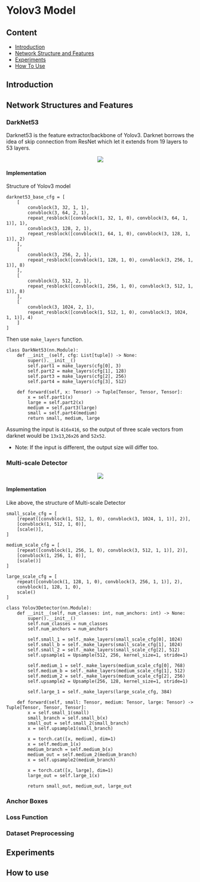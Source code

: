 # Yolov3 Model

## Content

- [Introduction](#Introduction)
- [Network Structure and Features](#Network-Structure-and-Features)
- [Experiments](#Training-Experiments)
- [How To Use](#How-To-Use)

## Introduction

## Network Structures and Features
### DarkNet53

Darknet53 is the feature extractor/backbone of Yolov3. Darknet borrows the idea of skip connection from ResNet which let it extends from 19 layers to 53 layers.

<div align="center">
    <img src="../../images/backbones/darknet_architecture.jpeg">
</div>

#### Implementation

Structure of Yolov3 model

```
darknet53_base_cfg = [
    [   
        convblock(3, 32, 1, 1),
        convblock(3, 64, 2, 1),
        repeat_resblock([convblock(1, 32, 1, 0), convblock(3, 64, 1, 1)], 1),
        convblock(3, 128, 2, 1),
        repeat_resblock([convblock(1, 64, 1, 0), convblock(3, 128, 1, 1)], 2)
    ],
    [
        convblock(3, 256, 2, 1),
        repeat_resblock([convblock(1, 128, 1, 0), convblock(3, 256, 1, 1)], 8)
    ],
    [
        convblock(3, 512, 2, 1),
        repeat_resblock([convblock(1, 256, 1, 0), convblock(3, 512, 1, 1)], 8)
    ],
    [
        convblock(3, 1024, 2, 1),
        repeat_resblock([convblock(1, 512, 1, 0), convblock(3, 1024, 1, 1)], 4)
    ]
]
```

Then use ```make_layers``` function.

```
class DarkNet53(nn.Module):
    def __init__(self, cfg: List[tuple]) -> None:
        super().__init__()
        self.part1 = make_layers(cfg[0], 3)
        self.part2 = make_layers(cfg[1], 128)
        self.part3 = make_layers(cfg[2], 256)
        self.part4 = make_layers(cfg[3], 512)
        
    def forward(self, x: Tensor) -> Tuple[Tensor, Tensor, Tensor]:
        x = self.part1(x)
        large = self.part2(x)
        medium = self.part3(large)
        small = self.part4(medium)
        return small, medium, large
```

Assuming the input is ```416x416```, so the output of three scale vectors from darknet would be ```13x13```,```26x26``` and ```52x52```.
- Note: If the input is different, the output size will differ too.

### Multi-scale Detector

<div align="center">
    <img src="../../images/backbones/mutiscale_detector.jpeg">
</div>


#### Implementation

Like above, the structure of Multi-scale Detector

```
small_scale_cfg = [
    [repeat([convblock(1, 512, 1, 0), convblock(3, 1024, 1, 1)], 2)],
    [convblock(1, 512, 1, 0)],
    [scale()],
]

medium_scale_cfg = [
    [repeat([convblock(1, 256, 1, 0), convblock(3, 512, 1, 1)], 2)],
    [convblock(1, 256, 1, 0)],
    [scale()]
]

large_scale_cfg = [
    repeat([convblock(1, 128, 1, 0), convblock(3, 256, 1, 1)], 2),
    convblock(1, 128, 1, 0),
    scale()
]
```

```
class Yolov3Detector(nn.Module):
    def __init__(self, num_classes: int, num_anchors: int) -> None:
        super().__init__()
        self.num_classes = num_classes
        self.num_anchors = num_anchors
        
        self.small_1 = self._make_layers(small_scale_cfg[0], 1024)
        self.small_b = self._make_layers(small_scale_cfg[1], 1024)
        self.small_2 = self._make_layers(small_scale_cfg[2], 512)
        self.upsample1 = Upsample(512, 256, kernel_size=1, stride=1)
        
        self.medium_1 = self._make_layers(medium_scale_cfg[0], 768)
        self.medium_b = self._make_layers(medium_scale_cfg[1], 512)
        self.medium_2 = self._make_layers(medium_scale_cfg[2], 256)
        self.upsample2 = Upsample(256, 128, kernel_size=1, stride=1)
        
        self.large_1 = self._make_layers(large_scale_cfg, 384)
    
    def forward(self, small: Tensor, medium: Tensor, large: Tensor) -> Tuple[Tensor, Tensor, Tensor]:
        x = self.small_1(small)
        small_branch = self.small_b(x)
        small_out = self.small_2(small_branch)
        x = self.upsample1(small_branch)
        
        x = torch.cat([x, medium], dim=1)
        x = self.medium_1(x)
        medium_branch = self.medium_b(x)
        medium_out = self.medium_2(medium_branch)
        x = self.upsample2(medium_branch)
        
        x = torch.cat([x, large], dim=1)
        large_out = self.large_1(x)
        
        return small_out, medium_out, large_out
```

### Anchor Boxes

### Loss Function

### Dataset Preprocessing

## Experiments

## How to use
